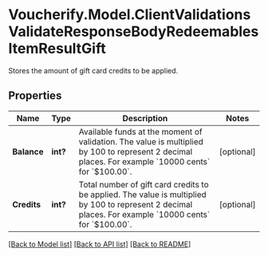 # Voucherify.Model.ClientValidationsValidateResponseBodyRedeemablesItemResultGift
Stores the amount of gift card credits to be applied.

## Properties

Name | Type | Description | Notes
------------ | ------------- | ------------- | -------------
**Balance** | **int?** | Available funds at the moment of validation. The value is multiplied by 100 to represent 2 decimal places. For example &#x60;10000 cents&#x60; for &#x60;$100.00&#x60;. | [optional] 
**Credits** | **int?** | Total number of gift card credits to be applied. The value is multiplied by 100 to represent 2 decimal places. For example &#x60;10000 cents&#x60; for &#x60;$100.00&#x60;. | [optional] 

[[Back to Model list]](../README.md#documentation-for-models) [[Back to API list]](../README.md#documentation-for-api-endpoints) [[Back to README]](../README.md)

